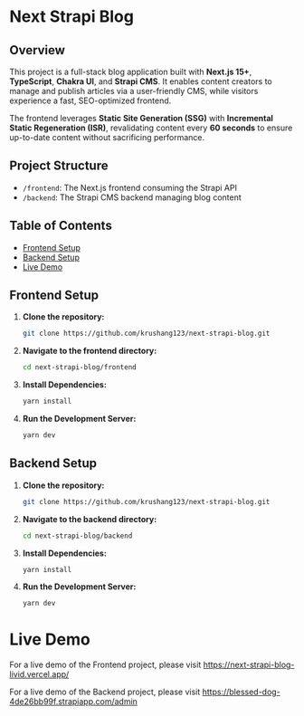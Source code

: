 # Next Strapi Blog

## Overview

This project is a full-stack blog application built with **Next.js 15+**, **TypeScript**, **Chakra UI**, and **Strapi CMS**. It enables content creators to manage and publish articles via a user-friendly CMS, while visitors experience a fast, SEO-optimized frontend.

The frontend leverages **Static Site Generation (SSG)** with **Incremental Static Regeneration (ISR)**, revalidating content every **60 seconds** to ensure up-to-date content without sacrificing performance.

## Project Structure

- `/frontend`: The Next.js frontend consuming the Strapi API
- `/backend`: The Strapi CMS backend managing blog content

## Table of Contents

- [Frontend Setup](#frontend-setup)
- [Backend Setup](#backend-setup)
- [Live Demo](#live-demo)

## Frontend Setup

1. **Clone the repository:**

   ```bash
   git clone https://github.com/krushang123/next-strapi-blog.git
   ```

2. **Navigate to the frontend directory:**

   ```bash
   cd next-strapi-blog/frontend
   ```

3. **Install Dependencies:**

   ```bash
   yarn install
   ```

4. **Run the Development Server:**

   ```bash
   yarn dev
   ```

## Backend Setup

1. **Clone the repository:**

   ```bash
   git clone https://github.com/krushang123/next-strapi-blog.git
   ```

2. **Navigate to the backend directory:**

   ```bash
   cd next-strapi-blog/backend
   ```

3. **Install Dependencies:**

   ```bash
   yarn install
   ```

4. **Run the Development Server:**

   ```bash
   yarn dev
   ```

# Live Demo

For a live demo of the Frontend project, please visit
https://next-strapi-blog-livid.vercel.app/

For a live demo of the Backend project, please visit
https://blessed-dog-4de26bb99f.strapiapp.com/admin
